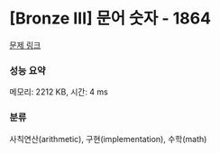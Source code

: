 # [Bronze III] 문어 숫자 - 1864 

[문제 링크](https://www.acmicpc.net/problem/1864) 

### 성능 요약

메모리: 2212 KB, 시간: 4 ms

### 분류

사칙연산(arithmetic), 구현(implementation), 수학(math)

